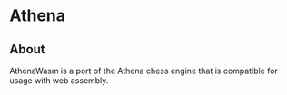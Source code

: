 # Athena

## About
AthenaWasm is a port of the Athena chess engine that is compatible for usage with web assembly.